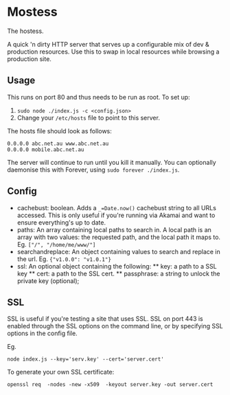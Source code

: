 Mostess
=======
The hostess.

A quick 'n dirty HTTP server that serves up a configurable mix of dev &
production resources. Use this to swap in local resources while browsing a
production site.

Usage
-----
This runs on port 80 and thus needs to be run as root. To set up:

1. `sudo node ./index.js -c <config.json>`
2. Change your `/etc/hosts` file to point to this server.

The hosts file should look as follows:

```
0.0.0.0	abc.net.au www.abc.net.au
0.0.0.0	mobile.abc.net.au
```
The server will continue to run until you kill it manually. You can optionally
daemonise this with Forever, using `sudo forever ./index.js`.

Config
------

* cachebust: boolean. Adds a `_=Date.now()` cachebust string to all URLs accessed. This
  is only useful if you're running via Akamai and want to ensure everything's up to date.
* paths: An array containing local paths to search in. A local path is an array with two
  values: the requested path, and the local path it maps to. Eg. `["/", "/home/me/www/"]`
* searchandreplace: An object containing values to search and replace in the url. Eg. `{"v1.0.0": "v1.0.1"}`
* ssl: An optional object containing the following:
** key: a path to a SSL key
** cert: a path to the SSL cert.
** passphrase: a string to unlock the private key (optional);

SSL
------

SSL is useful if you're testing a site that uses SSL. SSL on port 443 is enabled
through the SSL options on the command line, or by specifying SSL options in the
config file.

Eg.

````
node index.js --key='serv.key' --cert='server.cert'
````

To generate your own SSL certificate:

````
openssl req  -nodes -new -x509  -keyout server.key -out server.cert
````
